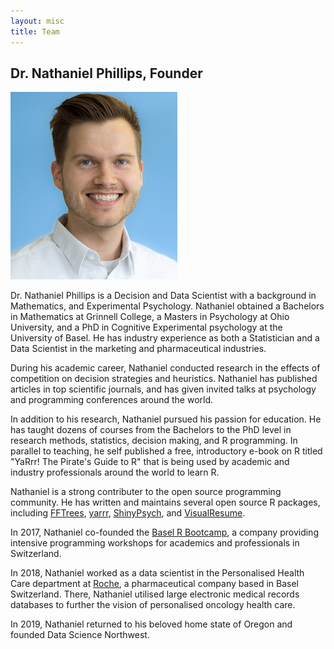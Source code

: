 ```yaml
---
layout: misc
title: Team
---
```


## Dr. Nathaniel Phillips, Founder

<img src="https://github.com/datasciencenw/datasciencenw.github.io/blob/master/assets/img/nathaniel_narrow_small.png?raw=true">

Dr. Nathaniel Phillips is a Decision and Data Scientist with a background in Mathematics, and Experimental Psychology. Nathaniel obtained a Bachelors in Mathematics at Grinnell College, a Masters in Psychology at Ohio University, and a PhD in Cognitive Experimental psychology at the University of Basel. He has industry experience as both a Statistician and a Data Scientist in the marketing and pharmaceutical industries.

During his academic career, Nathaniel conducted research in the effects of competition on decision strategies and heuristics. Nathaniel has published articles in top scientific journals, and has given invited talks at psychology and programming conferences around the world.

In addition to his research, Nathaniel pursued his passion for education. He has taught dozens of courses from the Bachelors to the PhD level in research methods, statistics, decision making, and R programming. In parallel to teaching, he self published a free, introductory e-book on R titled "YaRrr! The Pirate's Guide to R" that is being used by academic and industry professionals around the world to learn R. 

Nathaniel is a strong contributer to the open source programming community. He has written and maintains several open source R packages, including [FFTrees](https://github.com/ndphillips/FFTrees), [yarrr](https://github.com/ndphillips/yarrr), [ShinyPsych](https://github.com/ndphillips/ShinyPsych), and [VisualResume](https://github.com/ndphillips/VisualResume).

In 2017, Nathaniel co-founded the [Basel R Bootcamp](http://therbootcamp.github.io), a company providing intensive programming workshops for academics and professionals in Switzerland.

In 2018, Nathaniel worked as a data scientist in the Personalised Health Care department at [Roche](http://www.roche.com), a pharmaceutical company based in Basel Switzerland. There, Nathaniel utilised large electronic medical records databases to further the vision of personalised oncology health care.

In 2019, Nathaniel returned to his beloved home state of Oregon and founded Data Science Northwest.
